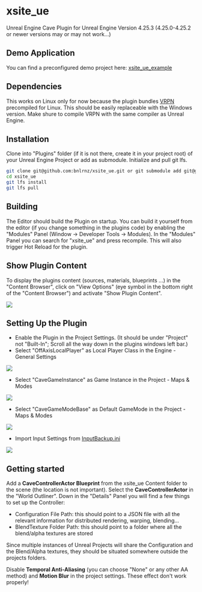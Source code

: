 # xsite_ue

Unreal Engine Cave Plugin for Unreal Engine Version 4.25.3 (4.25.0-4.25.2 or newer versions may or may not work...)

## Demo Application
You can find a preconfigured demo project here: [xsite_ue_example](https://github.com/bnlrnz/xsite_ue_example)

## Dependencies
This works on Linux only for now because the plugin bundles [VRPN](https://github.com/vrpn/vrpn) precompiled for Linux. This should be easily replaceable with the Windows version. Make shure to compile VRPN with the same compiler as Unreal Engine. 

## Installation
Clone into "Plugins" folder (if it is not there, create it in your project root) of your Unreal Engine Project or add as submodule. Initialize and pull git lfs.

```Bash
git clone git@github.com:bnlrnz/xsite_ue.git or git submodule add git@github.com:bnlrnz/xsite_ue.git
cd xsite_ue
git lfs install
git lfs pull
```

## Building
The Editor should build the Plugin on startup. You can build it yourself from the editor (if you change something in the plugins code) by enabling the "Modules" Panel (Window -> Developer Tools -> Modules). In the "Modules" Panel you can search for "xsite_ue" and press recompile. This will also trigger Hot Reload for the plugin.

## Show Plugin Content
To display the plugins content (sources, materials, blueprints ...) in the "Content Browser", click on "View Options" (eye symbol in the bottom right of the "Content Browser") and activate "Show Plugin Content".

![](/Doc/set3.png)

## Setting Up the Plugin
- Enable the Plugin in the Project Settings. (It should be under "Project" not "Built-In"; Scroll all the way down in the plugins windows left bar.)
- Select "OffAxisLocalPlayer" as Local Player Class in the Engine - General Settings

![](/Doc/set1.png)

- Select "CaveGameInstance" as Game Instance in the Project - Maps & Modes

![](/Doc/GameInstance.png)

- Select "CaveGameModeBase" as Default GameMode in the Project - Maps & Modes

![](/Doc/set2.png)

- Import Input Settings from [InputBackup.ini](https://github.com/bnlrnz/xsite_ue/blob/main/InputBackup.ini)

![](Doc/input_setup.png)

## Getting started

Add a **CaveControllerActor Blueprint** from the xsite_ue Content folder to the scene (the location is not important). Select the **CaveControllerActor** in the "World Outliner". Down in the "Details" Panel you will find a few things to set up the Controller:

- Configuration File Path: this should point to a JSON file with all the relevant information for distributed rendering, warping, blending...
- BlendTexture Folder Path: this should point to a folder where all the blend/alpha textures are stored

Since multiple instances of Unreal Projects will share the Configuration and the Blend/Alpha textures, they should be situated somewhere outside the projects folders.

Disable **Temporal Anti-Aliasing** (you can choose "None" or any other AA method) and **Motion Blur** in the project settings. These effect don't work properly!
